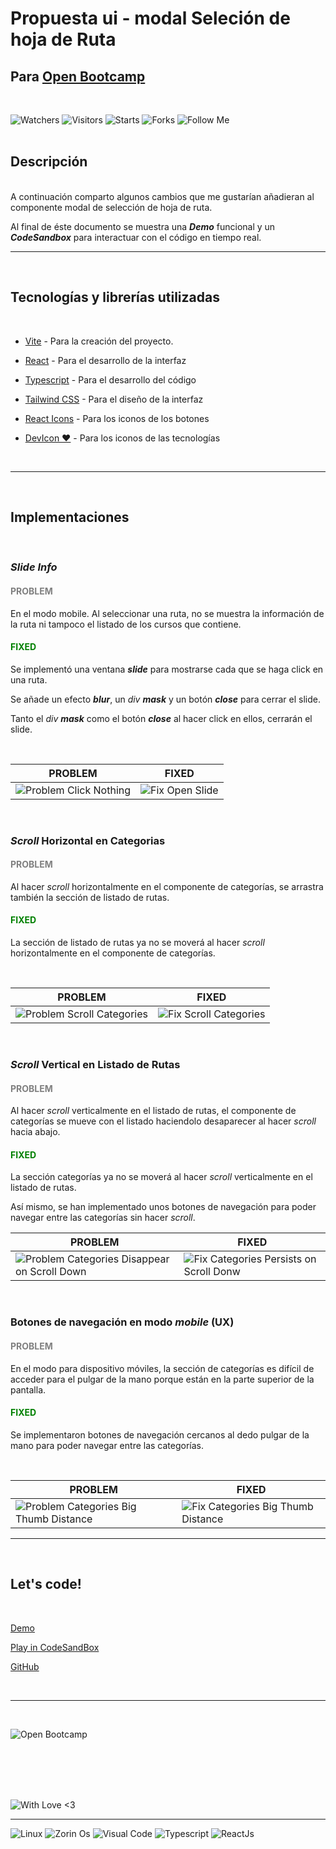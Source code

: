 # Propuesta ui - modal Seleción de hoja de Ruta

## Para [Open Bootcamp](https://open-bootcamp.com/)

<br/>

![Watchers](https://img.shields.io/github/watchers/devcorel/propuestas-open-bootcamp-ui-modal-hoja-de-ruta.svg)
![Visitors](https://visitor-badge.glitch.me/badge?page_id=devcorel.propuestas-open-bootcamp-ui-modal-hoja-de-ruta)
![Starts](https://img.shields.io/github/stars/devcorel/propuestas-open-bootcamp-ui-modal-hoja-de-ruta.svg)
![Forks](https://img.shields.io/github/forks/devcorel/propuestas-open-bootcamp-ui-modal-hoja-de-ruta.svg)
![Follow Me](https://img.shields.io/github/followers/devcorel.svg?style=social&label=Follow&maxAge=2592000)<br/>
<br/>

## Descripción

<br/>
A continuación comparto algunos cambios que me gustarían añadieran al componente modal de selección de hoja de ruta.

Al final de éste documento se muestra una **_Demo_** funcional y un **_CodeSandbox_** para interactuar con el código en tiempo real.

---

<br/>

## Tecnologías y librerías utilizadas

<br/>

-  [Vite](https://vitejs.dev/) - Para la creación del proyecto.

-  [React](https://reactjs.org/) - Para el desarrollo de la interfaz

-  [Typescript](https://www.typescriptlang.org/) - Para el desarrollo del código

-  [Tailwind CSS](https://tailwindcss.com/) - Para el diseño de la interfaz

-  [React Icons](https://react-icons.github.io/react-icons) - Para los iconos de los botones

-  [DevIcon ❤️](https://devicon.dev/) - Para los iconos de las tecnologías

<br/>

---

<br/>

## Implementaciones

<br/>

### **_Slide Info_**

<h4 style="color:gray">PROBLEM</h4>

En el modo mobile. Al seleccionar una ruta, no se muestra la información de la ruta ni tampoco el listado de los cursos que contiene.

<h4 style="color:green">FIXED</h4>

Se implementó una ventana _**slide**_ para mostrarse cada que se haga click en una ruta.

Se añade un efecto _**blur**_, un _div_ _**mask**_ y un botón _**close**_ para cerrar el slide.

Tanto el _div_ _**mask**_ como el botón _**close**_ al hacer click en ellos, cerrarán el slide.

<br/>

| PROBLEM                                                                      | FIXED                                                                    |
| ---------------------------------------------------------------------------- | ------------------------------------------------------------------------ |
| ![Problem Click Nothing](./design_fixes_images/old_click_nothing_edited.png) | ![Fix Open Slide](./design_fixes_images/fix_click_open_slide_edited.png) |

<br/>

### **_Scroll_ Horizontal en Categorias**

<h4 style="color:gray">PROBLEM</h4>

Al hacer _scroll_ horizontalmente en el componente de categorías, se arrastra también la sección de listado de rutas.

<h4 style="color:green">FIXED</h4>

La sección de listado de rutas ya no se moverá al hacer _scroll_ horizontalmente en el componente de categorías.

<br/>

| PROBLEM                                                                              | FIXED                                                                            |
| ------------------------------------------------------------------------------------ | -------------------------------------------------------------------------------- |
| ![Problem Scroll Categories](./design_fixes_images/old_scroll_categories_edited.png) | ![Fix Scroll Categories](./design_fixes_images/fix_scroll_categories_edited.png) |

<br/>

### **_Scroll_ Vertical en Listado de Rutas**

<h4 style="color:gray">PROBLEM</h4>

Al hacer _scroll_ verticalmente en el listado de rutas, el componente de categorías se mueve con el listado haciendolo desaparecer al hacer _scroll_ hacia abajo.

<h4 style="color:green">FIXED</h4>

La sección categorías ya no se moverá al hacer _scroll_ verticalmente en el listado de rutas.

Así mismo, se han implementado unos botones de navegación para poder navegar entre las categorías sin hacer _scroll_.

| PROBLEM                                                                                                                 | FIXED                                                                                                             |
| ----------------------------------------------------------------------------------------------------------------------- | ----------------------------------------------------------------------------------------------------------------- |
| ![Problem Categories Disappear on Scroll Down](./design_fixes_images/old_categories_disapear_on_scroll_down_edited.png) | ![Fix Categories Persists on Scroll Donw](./design_fixes_images/fix_categories_persist_on_scroll_down_edited.png) |

<br/>

### **Botones de navegación en modo _mobile_ (UX)**

<h4 style="color:gray">PROBLEM</h4>

En el modo para dispositivo móviles, la sección de categorías es difícil de acceder para el pulgar de la mano porque están en la parte superior de la pantalla.

<h4 style="color:green">FIXED</h4>

Se implementaron botones de navegación cercanos al dedo pulgar de la mano para poder navegar entre las categorías.

<br/>

| PROBLEM                                                                                                              | FIXED                                                                                                             |
| -------------------------------------------------------------------------------------------------------------------- | ----------------------------------------------------------------------------------------------------------------- |
| ![Problem Categories Big Thumb Distance](./design_fixes_images/old_categories_without_button_navigations_edited.png) | ![Fix Categories Big Thumb Distance](./design_fixes_images/fix_categories_button_navigation_on_mobile_edited.png) |

---

<br/>

## Let's code!

<br/>

[Demo](https://ui-modal-hoja-de-ruta.vercel.app/)

[Play in CodeSandBox](https://codesandbox.io/s/component-ui-hoja-de-ruta-9cl08i)

[GitHub](https://github.com/devcorel/propuestas-open-bootcamp-ui-modal-hoja-de-ruta)

<br/>

---

<br/>

![Open Bootcamp](https://badgen.net/badge/Thanks!/OpenBootcamp/blue?icon=kofi)

<br/><br/><br/><br/>

![With Love <3](https://forthebadge.com/images/badges/built-with-love.svg)

---

![Linux](https://img.shields.io/badge/Linux-FCC624?style=for-the-badge&logo=linux&logoColor=black)
![Zorin Os](https://img.shields.io/badge/Zorin%20OS-0CC1F3?style=for-the-badge&logo=zorin&logoColor=white)
![Visual Code](https://img.shields.io/badge/Visual_Studio_Code-0078D4?style=for-the-badge&logo=visual%20studio%20code&logoColor=white)
![Typescript](https://img.shields.io/badge/TypeScript-007ACC?style=for-the-badge&logo=typescript&logoColor=white)
![ReactJs](https://img.shields.io/badge/React-20232A?style=for-the-badge&logo=react&logoColor=61DAFB)
